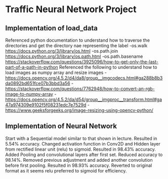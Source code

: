 # Traffic Neural Network Project
## Implementation of load_data
Referenced python documentation to understand how to traverse the directories and get the directory nae representing the label
-os.walk https://docs.python.org/3/library/os.html
-os.path.join https://docs.python.org/3/library/os.path.html
-os.path.basename https://stackoverflow.com/questions/3925096/how-to-get-only-the-last-part-of-a-path-in-python
Referenced the following to understand how to load images as numpy array and resize images
-https://docs.opencv.org/4.5.2/d4/da8/group__imgcodecs.html#ga288b8b3da0892bd651fce07b3bbd3a56
-https://stackoverflow.com/questions/7762948/how-to-convert-an-rgb-image-to-numpy-array
-https://docs.opencv.org/4.5.2/da/d54/group__imgproc__transform.html#ga47a974309e9102f5f08231edc7e7529d
-https://www.geeksforgeeks.org/image-resizing-using-opencv-python/
## Implementation of Neural Network
Start with a Sequential model similar to that shown in lecture. Resulted in 5.54% accuracy.
Changed activation function in Conv2D and Hidden layer from rectified linear unit (relu) to sigmoid. Resulted in 98.43% accuracy.
Added Pooling and convolutional layers after first set. Reduced accuracy to 98.14%.
Removed previous adjustment and added another convolution before first pooling. Resulted in 98.93% accuracy.
Reverted to original format as it seems relu preferred to sigmoid for efficiency.